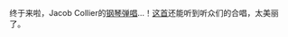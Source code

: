 终于来啦，Jacob Collier的[钢琴弹唱](https://www.youtube.com/watch?v=-6mg6Zn2XNk&list=PLHX_dBxnc8z_pm8N-QN98x2P-2w6ccfbQ)…！[这首](https://www.youtube.com/watch?v=4lnG2-XYtJU&list=PLHX_dBxnc8z_pm8N-QN98x2P-2w6ccfbQ&index=5)还能听到听众们的合唱，太美丽了。